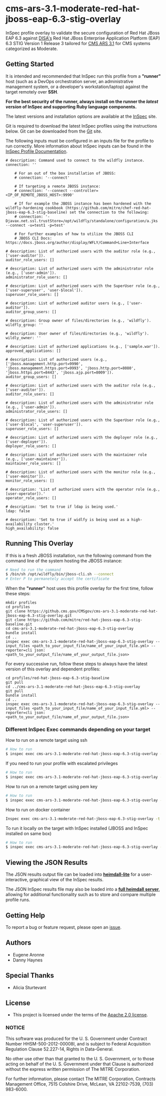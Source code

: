 # cms-ars-3.1-moderate-red-hat-jboss-eap-6.3-stig-overlay
InSpec profile overlay to validate the secure configuration of Red Hat JBoss EAP 6.3 against [DISA's](https://iase.disa.mil/stigs/Pages/index.aspx) Red Hat JBoss Enterprise Application Platform (EAP) 6.3 STIG Version 1 Release 3 tailored for [CMS ARS 3.1](https://www.cms.gov/Research-Statistics-Data-and-Systems/CMS-Information-Technology/InformationSecurity/Info-Security-Library-Items/ARS-31-Publication.html) for CMS systems categorized as Moderate.

## Getting Started
It is intended and recommended that InSpec run this profile from a __"runner"__ host (such as a DevOps orchestration server, an administrative management system, or a developer's workstation/laptop) against the target remotely over __SSH__.

__For the best security of the runner, always install on the runner the _latest version_ of InSpec and supporting Ruby language components.__ 

The latest versions and installation options are available at the [InSpec](http://inspec.io/) site.

Git is required to download the latest InSpec profiles using the instructions below. Git can be downloaded from the [Git](https://git-scm.com/book/en/v2/Getting-Started-Installing-Git) site. 

The following inputs must be configured in an inputs file for the profile to run correctly. More information about InSpec inputs can be found in the [InSpec Profile Documentation](https://www.inspec.io/docs/reference/profiles/).

```
# description: Command used to connect to the wildfly instance.
connection: ''

    # For an out of the box installation of JBOSS: 
    # connection: '--connect'

    # If targeting a remote JBOSS instance: 
    # connection: '--connect --controller=<IP_OF_REMOTE_JBOSS_HOST>:9990'

    # If for example the JBOSS instance has been hardened with the wildfly-hardening cookbook (https://github.com/mitre/chef-red-hat-jboss-eap-6.3-stig-baseline) set the connection to the following:
    # connection: '-Djavax.net.ssl.trustStore=/opt/wildfly/standalone/configuration/a.jks --connect -u=test1 -p=test'

    # For further examples of how to utilize the JBOSS CLI 
    # JBOSS CLI Docs: https://docs.jboss.org/author/display/WFLY/Command+Line+Interface
  
# description: List of authorized users with the auditor role (e.g., ['user-auditor']).
auditor_role_users: []
           
# description: List of authorized users with the administrator role (e.g., ['user-admin']).
administrator_role_users: []
  
# description: List of authorized users with the SuperUser role (e.g., ['user-superuser', 'user-$local']).
superuser_role_users: []
  
# description: List of authorized auditor users (e.g., ['user-auditor']).  
auditor_group_users: []
           
# description: Group owner of files/directories (e.g., 'wildfly').
wildfly_group: ''
           
# description: User owner of files/directories (e.g., 'wildfly').
wildly_owner: ''
  
# description: List of authorized applications (e.g., ['sample.war']).
approved_applications: []

# description: List of authorized users (e.g., ['jboss.management.http.port=9990', 'jboss.management.https.port=9993', 'jboss.http.port=8080', 'jboss.https.port=8443', 'jboss.ajp.port=8009']).
auditor_group_users: []
           
# description: List of authorized users with the auditor role (e.g., ['user-auditor']).
auditor_role_users: []

# description: List of authorized users with the administrator role (e.g., ['user-admin']).
administrator_role_users: []
           
# description: List of authorized users with the SuperUser role (e.g., ['user-$local', 'user-superuser']).
superuser_role_users: []

# description: List of authorized users with the deployer role (e.g., ['user-deployer']).
deployer_role_users: []
           
# description: List of authorized users with the maintainer role (e.g., ['user-maintainer']).
maintainer_role_users: []

# description: List of authorized users with the monitor role (e.g., ['user-monitor']).
monitor_role_users: []
           
# description: 'List of authorized users with the operator role (e.g., [user-operator]).'  
operator_role_users: []

# description: 'Set to true if ldap is being used.'
ldap: false

# description: 'Set to true if widlfy is being used as a high-availability cluster.'
high_availability: false
```

## Running This Overlay
If this is a fresh JBOSS installation, run the following command from the command line of the system hosting the JBOSS instance:

``` bash
# Need to run the command 
$ /bin/sh /opt/wildfly/bin/jboss-cli.sh --connect 
# Enter P to permanetely accept the certificate
```

When the __"runner"__ host uses this profile overlay for the first time, follow these steps: 

```
mkdir profiles
cd profiles
git clone https://github.cms.gov/CMSgov/cms-ars-3.1-moderate-red-hat-jboss-eap-6.3-stig-overlay.git
git clone https://github.com/mitre/red-hat-jboss-eap-6.3-stig-baseline.git
cd cms-ars-3.1-moderate-red-hat-jboss-eap-6.3-stig-overlay
bundle install
cd ..
inspec exec cms-ars-3.1-moderate-red-hat-jboss-eap-6.3-stig-overlay --input_files <path_to_your_input_file/name_of_your_input_file.yml> --reporter=cli json:<path_to_your_output_file/name_of_your_output_file.json>
```

For every successive run, follow these steps to always have the latest version of this overlay and dependent profiles:

```
cd profiles/red-hat-jboss-eap-6.3-stig-baseline
git pull
cd ../cms-ars-3.1-moderate-red-hat-jboss-eap-6.3-stig-overlay
git pull
bundle install
cd ..
inspec exec cms-ars-3.1-moderate-red-hat-jboss-eap-6.3-stig-overlay --input_files <path_to_your_input_file/name_of_your_input_file.yml> --reporter=cli json:<path_to_your_output_file/name_of_your_output_file.json>
```

### Different InSpec Exec commands depending on your target
How to run on a remote target using ssh
```bash
# How to run 
$ inspec exec cms-ars-3.1-moderate-red-hat-jboss-eap-6.3-stig-overlay -t ssh://TARGET_USERNAME:TARGET_PASSWORD@TARGET_IP:TARGET_PORT --input_files <path_to_your_input_file/name_of_your_input_file.yml> 
```

If you need to run your profile with escalated privileges
```bash
# How to run 
$ inspec exec cms-ars-3.1-moderate-red-hat-jboss-eap-6.3-stig-overlay -t ssh://TARGET_USERNAME:TARGET_PASSWORD@TARGET_IP:TARGET_PORT --input_files <path_to_your_input_file/name_of_your_input_file.yml>  --sudo --sudo-options='-u jbosseap'
```

How to run on a remote target using pem key
```bash
# How to run 
$ inspec exec cms-ars-3.1-moderate-red-hat-jboss-eap-6.3-stig-overlay -t ssh://TARGET_USERNAME@TARGET_IP:TARGET_PORT -i PEM_KEY --input_files <path_to_your_input_file/name_of_your_input_file.yml> 
```

How to run on docker container
```bash
Inspec exec cms-ars-3.1-moderate-red-hat-jboss-eap-6.3-stig-overlay -t docker://DOCKER_CONTAINER_ID --input_files <path_to_your_input_file/name_of_your_input_file.yml> 
```

To run it locally on the target with InSpec installed (JBOSS and InSpec installed on same box)
```bash
# How to run 
$ inspec exec cms-ars-3.1-moderate-red-hat-jboss-eap-6.3-stig-overlay --input_files <path_to_your_input_file/name_of_your_input_file.yml> 
```

## Viewing the JSON Results

The JSON results output file can be loaded into __[heimdall-lite](https://mitre.github.io/heimdall-lite/)__ for a user-interactive, graphical view of the InSpec results. 

The JSON InSpec results file may also be loaded into a __[full heimdall server](https://github.com/mitre/heimdall)__, allowing for additional functionality such as to store and compare multiple profile runs.

## Getting Help
To report a bug or feature request, please open an [issue](https://github.cms.gov/CMSgov/cms-ars-3.1-moderate-red-hat-jboss-eap-6.3-stig-overlay/issues/new).

## Authors
* Eugene Aronne
* Danny Haynes

## Special Thanks
* Alicia Sturtevant

## License
* This project is licensed under the terms of the [Apache 2.0 license](https://www.apache.org/licenses/LICENSE-2.0).

### NOTICE  

This software was produced for the U. S. Government under Contract Number HHSM-500-2012-00008I, and is subject to Federal Acquisition Regulation Clause 52.227-14, Rights in Data-General.  

No other use other than that granted to the U. S. Government, or to those acting on behalf of the U. S. Government under that Clause is authorized without the express written permission of The MITRE Corporation.

For further information, please contact The MITRE Corporation, Contracts Management Office, 7515 Colshire Drive, McLean, VA  22102-7539, (703) 983-6000.
